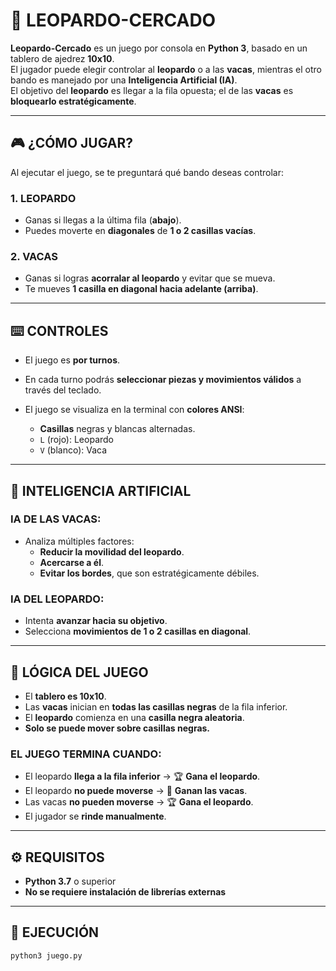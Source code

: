 # 🐆 LEOPARDO-CERCADO

**Leopardo-Cercado** es un juego por consola en **Python 3**, basado en un tablero de ajedrez **10x10**.  
El jugador puede elegir controlar al **leopardo** o a las **vacas**, mientras el otro bando es manejado por una **Inteligencia Artificial (IA)**.  
El objetivo del **leopardo** es llegar a la fila opuesta; el de las **vacas** es **bloquearlo estratégicamente**.

---

## 🎮 ¿CÓMO JUGAR?

Al ejecutar el juego, se te preguntará qué bando deseas controlar:

### 1. LEOPARDO
- Ganas si llegas a la última fila (**abajo**).
- Puedes moverte en **diagonales** de **1 o 2 casillas vacías**.

### 2. VACAS
- Ganas si logras **acorralar al leopardo** y evitar que se mueva.
- Te mueves **1 casilla en diagonal hacia adelante (arriba)**.

---

## ⌨️ CONTROLES

- El juego es **por turnos**.
- En cada turno podrás **seleccionar piezas y movimientos válidos** a través del teclado.
- El juego se visualiza en la terminal con **colores ANSI**:

  - **Casillas** negras y blancas alternadas.
  - `L` (rojo): Leopardo  
  - `V` (blanco): Vaca

---

## 🤖 INTELIGENCIA ARTIFICIAL

### IA DE LAS VACAS:
- Analiza múltiples factores:
  - **Reducir la movilidad del leopardo**.
  - **Acercarse a él**.
  - **Evitar los bordes**, que son estratégicamente débiles.

### IA DEL LEOPARDO:
- Intenta **avanzar hacia su objetivo**.
- Selecciona **movimientos de 1 o 2 casillas en diagonal**.

---

## 🧠 LÓGICA DEL JUEGO

- El **tablero es 10x10**.
- Las **vacas** inician en **todas las casillas negras** de la fila inferior.
- El **leopardo** comienza en una **casilla negra aleatoria**.
- **Solo se puede mover sobre casillas negras.**

### EL JUEGO TERMINA CUANDO:
- El leopardo **llega a la fila inferior** → 🏆 **Gana el leopardo**.
- El leopardo **no puede moverse** → 🐄 **Ganan las vacas**.
- Las vacas **no pueden moverse** → 🏆 **Gana el leopardo**.
- El jugador se **rinde manualmente**.

---

## ⚙️ REQUISITOS

- **Python 3.7** o superior  
- **No se requiere instalación de librerías externas**

---

## 🚀 EJECUCIÓN

```bash
python3 juego.py
